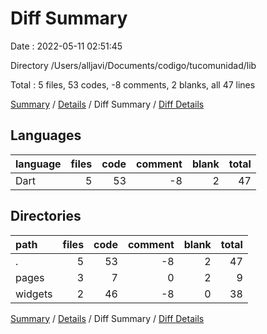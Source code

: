 # Diff Summary

Date : 2022-05-11 02:51:45

Directory /Users/alljavi/Documents/codigo/tucomunidad/lib

Total : 5 files,  53 codes, -8 comments, 2 blanks, all 47 lines

[Summary](results.md) / [Details](details.md) / Diff Summary / [Diff Details](diff-details.md)

## Languages
| language | files | code | comment | blank | total |
| :--- | ---: | ---: | ---: | ---: | ---: |
| Dart | 5 | 53 | -8 | 2 | 47 |

## Directories
| path | files | code | comment | blank | total |
| :--- | ---: | ---: | ---: | ---: | ---: |
| . | 5 | 53 | -8 | 2 | 47 |
| pages | 3 | 7 | 0 | 2 | 9 |
| widgets | 2 | 46 | -8 | 0 | 38 |

[Summary](results.md) / [Details](details.md) / Diff Summary / [Diff Details](diff-details.md)
